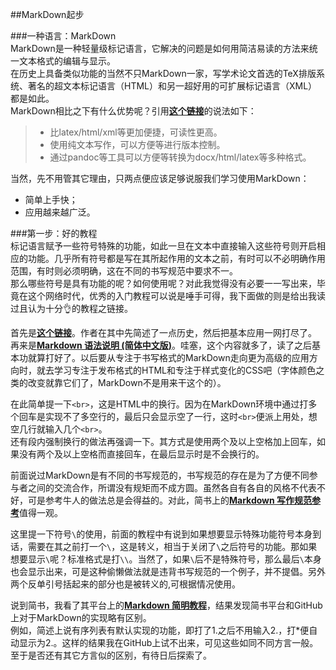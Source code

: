 ##MarkDown起步

###一种语言：MarkDown  
MarkDown是一种轻量级标记语言，它解决的问题是如何用简洁易读的方法来统一文本格式的编辑与显示。  
在历史上具备类似功能的当然不只MarkDown一家，写学术论文首选的TeX排版系统、著名的超文本标记语言（HTML）和另一超好用的可扩展标记语言（XML）都是如此。  
MarkDown相比之下有什么优势呢？引用[**这个链接**](https://www.misspy.com/blog/2013/04/15/writing-with-markdown/)的说法如下：  
> + 比latex/html/xml等更加便捷，可读性更高。
> + 使用纯文本写作，可以方便等进行版本控制。
> + 通过pandoc等工具可以方便等转换为docx/html/latex等多种格式。  

当然，先不用管其它理由，只两点便应该足够说服我们学习使用MarkDown：  
+ 简单上手快；  
+ 应用越来越广泛。  

###第一步：好的教程   
标记语言赋予一些符号特殊的功能，如此一旦在文本中直接输入这些符号则开启相应的功能。几乎所有符号都是写在其所起作用的文本之前，有时可以不必明确作用范围，有时则必须明确，这在不同的书写规范中要求不一。  
那么哪些符号是具有功能的呢？如何使用呢？对此我觉得没有必要一一写出来，毕竟在这个网络时代，优秀的入门教程可以说是唾手可得，我下面做的则是给出我读过且认为十分👌的教程之链接。  

首先是[**这个链接**](https://github.com/younghz/Markdown/blob/master/README.md)。作者在其中先简述了一点历史，然后把基本应用一网打尽了。  
再来是[**Markdown 语法说明 (简体中文版)**](http://wowubuntu.com/markdown/)。哇塞，这个内容就多了，读了之后基本功就算打好了。以后要从专注于书写格式的MarkDown走向更为高级的应用方向时，就去学习专注于发布格式的HTML和专注于样式变化的CSS吧（字体颜色之类的改变就靠它们了，MarkDown不是用来干这个的）。   

在此简单提一下`<br>`，这是HTML中的换行。因为在MarkDown环境中通过打多个回车是实现不了多空行的，最后只会显示空了一行，这时`<br>`便派上用处，想空几行就输入几个`<br>`。  
还有段内强制换行的做法再强调一下。其方式是使用两个及以上空格加上回车，如果没有两个及以上空格而直接回车，在最后显示时是不会换行的。

前面说过MarkDown是有不同的书写规范的，书写规范的存在是为了方便不同参与者之间的交流合作，所谓没有规矩而不成方圆。虽然各自有各自的风格不代表不好，可是参考牛人的做法总是会得益的。对此，简书上的[**Markdown 写作规范参考**](http://www.jianshu.com/p/3bd994e702a7/)值得一观。  

这里提一下符号`\`的使用，前面的教程中有说到如果想要显示特殊功能符号本身到话，需要在其之前打一个`\`，这是转义，相当于关闭了`\`之后符号的功能。那如果想要显示`\`呢？标准格式是打`\\`。当然了，如果`\`后不是特殊符号，那么最后`\`本身也会显示出来，可是这种偷懒做法就是违背书写规范的一个例子，并不提倡。另外两个反单引号括起来的部分也是被转义的,可根据情况使用。  

说到简书，我看了其平台上的[**Markdown 简明教程**](http://www.jianshu.com/p/7bd23251da0a/)，结果发现简书平台和GitHub上对于MarkDown的实现略有区别。  
例如，简述上说有序列表有默认实现的功能，即打了1.之后不用输入2.，打\*便自动显示为2.。这样的结果我在GitHub上试不出来，可见这些如同不同方言一般。至于是否还有其它方言似的区别，有待日后探索了。  
